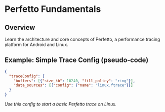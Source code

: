 # Perfetto Fundamentals

## Overview
Learn the architecture and core concepts of Perfetto, a performance tracing platform for Android and Linux.

## Example: Simple Trace Config (pseudo-code)
```json
{
  "traceConfig": {
    "buffers": [{"size_kb": 10240, "fill_policy": "ring"}],
    "data_sources": [{"config": {"name": "linux.ftrace"}}]
  }
}
```

*Use this config to start a basic Perfetto trace on Linux.*

